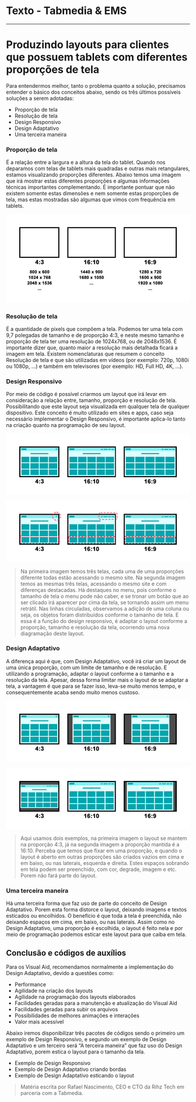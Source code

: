 # Texto - Tabmedia & EMS

---

# Produzindo layouts para clientes que possuem tablets com diferentes proporções de tela

Para entendermos melhor, tanto o problema quanto a solução, precisamos entender o básico dos conceitos abaixo, sendo os três últimos possíveis soluções a serem adotadas:

-   Proporção de tela
-   Resolução de tela
-   Design Responsivo
-   Design Adaptativo
-   Uma terceira maneira

### Proporção de tela

É a relação entre a largura e a altura da tela do tablet. Quando nos deparamos com telas de tablets mais quadradas e outras mais retangulares, estamos visualizando proporções diferentes. Abaixo temos uma imagem que irá mostrar estas diferentes proporções e algumas informações técnicas importantes complementando. É importante pontuar que não existem somente estas dimensões e nem somente estas proporções de tela, mas estas mostradas são algumas que vimos com frequência em tablets.

![proporcao.jpg](images/proporcao.jpg)

### Resolução de tela

É a quantidade de pixels que compõem a tela. Podemos ter uma tela com 9,7 polegadas de tamanho e de proporção 4:3, e neste mesmo tamanho e proporção de tela ter uma resolução de 1024x768, ou de 2048x1536. É importante dizer que, quanto maior a resolução mais detalhada ficará a imagem em tela. Existem nomenclaturas que resumem o conceito Resolução de tela e que são utilizadas em vídeos (por exemplo: 720p, 1080i ou 1080p, …) e também em televisores (por exemplo: HD, Full HD, 4K, …).

### Design Responsivo

Por meio de código é possível criarmos um layout que irá levar em consideração a relação entre, tamanho, proporção e resolução de tela. Possibilitando que este layout seja visualizada em qualquer tela de qualquer dispositivo. Este conceito é muito utilizado em sites e apps, caso seja necessário implementar o Design Responsivo, é importante aplica-lo tanto na criação quanto na programação de seu layout.

![proporcao2.jpg](images/proporcao2.jpg)

![proporcao3.jpg](images/proporcao3.jpg)

> Na primeira imagem temos três telas, cada uma de uma proporções diferente todas estão acessando o mesmo site. Na segunda imagem temos as mesmas três telas, acessando o mesmo site e com diferenças destacadas. Há destaques no menu, pois conforme o tamanho de tela o menu pode não caber, e se tronar um botão que ao ser clicado irá aparecer por cima da tela, se tornando assim um menu retrátil. Nas linhas circuladas, observamos a adição de uma coluna ou seja, os objetos foram distribuídos conforme o tamanho de tela. E essa é a função do design responsivo, é adaptar o layout conforme a proporção, tamanho e resolução da tela, ocorrendo uma nova diagramação deste layout.

### Design Adaptativo

A diferença aqui é que, com Design Adaptativo, você irá criar um layout de uma única proporção, com um limite de tamanho e de resolução. E utilizando a programação, adaptar o layout conforme a o tamanho e a resolução da tela. Apesar, dessa forma limitar mais o layout de se adaptar a tela, a vantagem é que para se fazer isso, leva-se muito menos tempo, e consequentemente acaba sendo muito menos custoso.

![proporcao4.jpg](images/proporcao4.jpg)

![proporcao5.jpg](images/proporcao5.jpg)

> Aqui usamos dois exemplos, na primeira imagem o layout se mantem na proporção 4:3, já na segunda imagem a proporção mantida é a 16:10. Perceba que temos que fixar em uma proporção, e quando o layout é aberto em outras proporções são criados vazios em cima e em baixo, ou nas laterais, esquerda e direita. Estes espaços sobrando em tela podem ser preenchido, com cor, degrade, imagem e etc. Porem não fará parte do layout.

### Uma terceira maneira

Há uma terceira forma que faz uso de parte do conceito de Design Adaptativo. Porem esta forma distorce o layout, deixando imagens e textos esticados ou encolhidos. O benefício é que toda a tela é preenchida, não deixando espaços em cima, em baixo, ou nas laterais. Assim como no Design Adaptativo, uma proporção é escolhida, o layout é feito nela e por meio de programação podemos esticar este layout para que caiba em tela.

## Conclusão e códigos de auxílios

Para os Visual Aid, recomendamos normalmente a implementação do Design Adaptativo, devido a questões como:

-   Performance
-   Agilidade na criação dos layouts
-   Agilidade na programação dos layouts elaborados
-   Facilidades geradas para a manutenção e atualização do Visual Aid
-   Facilidades geradas para subir os arquivos
-   Possibilidades de melhores animações e interações
-   Valor mais acessível

Abaixo iremos disponibilizar três pacotes de códigos sendo o primeiro um exemplo de Design Responsivo, e segundo um exemplo de Design Adaptativo e um terceiro será “A terceira maneira” que faz uso do Design Adaptativo, porem estica o layout para o tamanho da tela.

-   Exemplo de Design Responsivo
-   Exemplo de Design Adaptativo criando bordas
-   Exemplo de Design Adaptativo esticando o layout

> Matéria escrita por Rafael Nascimento, CEO e CTO da Rihz Tech em parceria com a Tabmedia.

